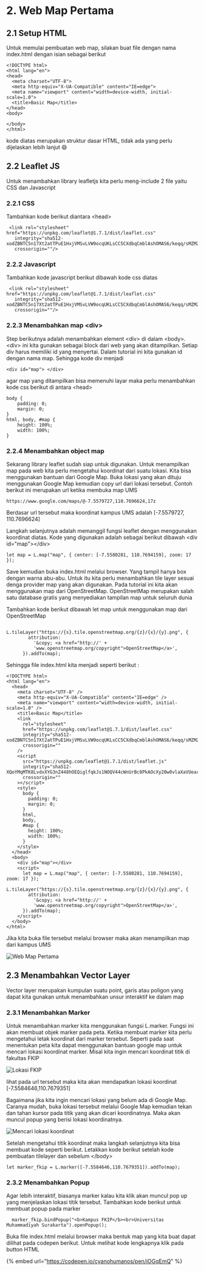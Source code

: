 # 2. Web Map Pertama

## 2.1 Setup HTML

Untuk memulai pembuatan web map, silakan buat file dengan nama index.html dengan isian sebagai berikut

```
<!DOCTYPE html>
<html lang="en">
<head>
  <meta charset="UTF-8">
  <meta http-equiv="X-UA-Compatible" content="IE=edge">
  <meta name="viewport" content="width=device-width, initial-scale=1.0">
  <title>Basic Map</title>
</head>
<body>
  
</body>
</html>
```

kode diatas merupakan struktur dasar HTML, tidak ada yang perlu dijelaskan lebih lanjut 😄



## 2.2 Leaflet JS

Untuk menambahkan library leafletjs kita perlu meng-include 2 file yaitu CSS dan Javascript

### 2.2.1 CSS

Tambahkan kode berikut diantara \<head>

```
 <link rel="stylesheet" href="https://unpkg.com/leaflet@1.7.1/dist/leaflet.css"
   integrity="sha512-xodZBNTC5n17Xt2atTPuE1HxjVMSvLVW9ocqUKLsCC5CXdbqCmblAshOMAS6/keqq/sMZMZ19scR4PsZChSR7A=="
   crossorigin=""/>
```

### 2.2.2 Javascript

Tambahkan kode javascript berikut dibawah kode css diatas

```
 <link rel="stylesheet" href="https://unpkg.com/leaflet@1.7.1/dist/leaflet.css"
   integrity="sha512-xodZBNTC5n17Xt2atTPuE1HxjVMSvLVW9ocqUKLsCC5CXdbqCmblAshOMAS6/keqq/sMZMZ19scR4PsZChSR7A=="
   crossorigin=""/>
```

### 2.2.3 Menambahkan map \<div>

Step berikutnya adalah menambahkan element \<div> di dalam \<body>. \<div> ini kita gunakan sebagai block dari web yang akan ditampilkan. Setiap div harus memiliki id yang menyertai. Dalam tutorial ini kita gunakan id dengan nama map. Sehingga kode div menjadi

```
<div id="map"> </div>
```

agar map yang ditampilkan bisa memenuhi layar maka perlu menambahkan kode css berikut di antara \<head>

```
body {
    padding: 0;
    margin: 0;
}
html, body, #map {
    height: 100%;
    width: 100%;
}
```

### 2.2.4 Menambahkan object map

Sekarang library leaflet sudah siap untuk digunakan. Untuk menampilkan map pada web kita perlu mengetahui koordinat dari suatu lokasi. Kita bisa menggunakan bantuan dari Google Map. Buka lokasi yang akan dituju menggunakan Google Map kemudian copy url dari lokasi tersebut. Contoh berikut ini merupakan url ketika membuka map UMS

```
https://www.google.com/maps/@-7.5579727,110.7696624,17z
```

Berdasar url tersebut maka koordinat kampus UMS adalah \[-7.5579727, 110.7696624]

Langkah selanjutnya adalah memanggil fungsi leaflet dengan menggunakan koordinat diatas. Kode yang digunakan adalah sebagai berikut dibawah \<div id="map">\</div>

```
let map = L.map("map", { center: [-7.5580281, 110.7694159], zoom: 17 });
```

Save kemudian buka index.html melalui browser. Yang tampil hanya box dengan warna abu-abu. Untuk itu kita perlu menambahkan tile layer sesuai denga provider map yang akan digunakan. Pada tutorial ini kita akan menggunakan map dari OpenStreetMap. OpenStreetMap merupakan salah satu database gratis yang menyediakan tampilan map untuk seluruh dunia

Tambahkan kode berikut dibawah let map untuk menggunakan map dari OpenStreetMap

```
      L.tileLayer("https://{s}.tile.openstreetmap.org/{z}/{x}/{y}.png", {
        attribution:
          '&copy; <a href="http://' +
          'www.openstreetmap.org/copyright">OpenStreetMap</a>',
      }).addTo(map);
```

Sehingga file index.html kita menjadi seperti berikut :&#x20;

```
<!DOCTYPE html>
<html lang="en">
  <head>
    <meta charset="UTF-8" />
    <meta http-equiv="X-UA-Compatible" content="IE=edge" />
    <meta name="viewport" content="width=device-width, initial-scale=1.0" />
    <title>Basic Map</title>
    <link
      rel="stylesheet"
      href="https://unpkg.com/leaflet@1.7.1/dist/leaflet.css"
      integrity="sha512-xodZBNTC5n17Xt2atTPuE1HxjVMSvLVW9ocqUKLsCC5CXdbqCmblAshOMAS6/keqq/sMZMZ19scR4PsZChSR7A=="
      crossorigin=""
    />
    <script
      src="https://unpkg.com/leaflet@1.7.1/dist/leaflet.js"
      integrity="sha512-XQoYMqMTK8LvdxXYG3nZ448hOEQiglfqkJs1NOQV44cWnUrBc8PkAOcXy20w0vlaXaVUearIOBhiXZ5V3ynxwA=="
      crossorigin=""
    ></script>
    <style>
      body {
        padding: 0;
        margin: 0;
      }
      html,
      body,
      #map {
        height: 100%;
        width: 100%;
      }
    </style>
  </head>
  <body>
    <div id="map"></div>
    <script>
      let map = L.map("map", { center: [-7.5580281, 110.7694159], zoom: 17 });
      L.tileLayer("https://{s}.tile.openstreetmap.org/{z}/{x}/{y}.png", {
        attribution:
          '&copy; <a href="http://' +
          'www.openstreetmap.org/copyright">OpenStreetMap</a>',
      }).addTo(map);
    </script>
  </body>
</html>

```

Jika kita buka file tersebut melalui browser maka akan menampilkan map dari kampus UMS

![Web Map Pertama](<../.gitbook/assets/image (4).png>)

## 2.3 Menambahkan Vector Layer

Vector layer merupakan kumpulan suatu point, garis atau poligon yang dapat kita gunakan untuk menambahkan unsur interaktif ke dalam map

### 2.3.1 Menambahkan Marker

Untuk menambahkan marker kita menggunakan fungsi L.marker. Fungsi ini akan membuat objek marker pada peta. Ketika membuat marker kita perlu mengetahui letak koordinat dari marker tersebut. Seperti pada saat menentukan peta kita dapat menggunakan bantuan google map untuk mencari lokasi koordinat marker. Misal kita ingin mencari koordinat titik di fakultas FKIP&#x20;

![Lokasi FKIP](<../.gitbook/assets/image (2).png>)

lihat pada url tersebut maka kita akan mendapatkan lokasi koordinat \[-7.5584646,110.7679351]

Bagaimana jika kita ingin mencari lokasi yang belum ada di Google Map. Caranya mudah, buka lokasi tersebut melalui Google Map kemudian tekan dan tahan kursor pada titik yang akan dicari koordinatnya. Maka akan muncul popup yang berisi lokasi koordinatnya.

![Mencari lokasi koordinat](../.gitbook/assets/image.png)

Setelah mengetahui titik koordinat maka langkah selanjutnya kita bisa membuat kode seperti berikut. Letakkan kode berikut setelah kode pembuatan tilelayer dan sebelum \</body>

```
let marker_fkip = L.marker([-7.5584646,110.7679351]).addTo(map);
```

### 2.3.2 Menambahkan Popup

Agar lebih interaktif, biasanya marker kalau kita klik akan muncul pop up yang menjelaskan lokasi titik tersebut. Tambahkan kode berikut untuk membuat popup pada marker

```
  marker_fkip.bindPopup("<b>Kampus FKIP</b><br>Universitas Muhammadiyah Surakarta").openPopup();
```

Buka file index.html melalui browser maka bentuk map yang kita buat dapat dilihat pada codepen berikut. Untuk melihat kode lengkapnya klik pada button HTML

{% embed url="https://codepen.io/cyanohumanos/pen/jOGqEmQ" %}
